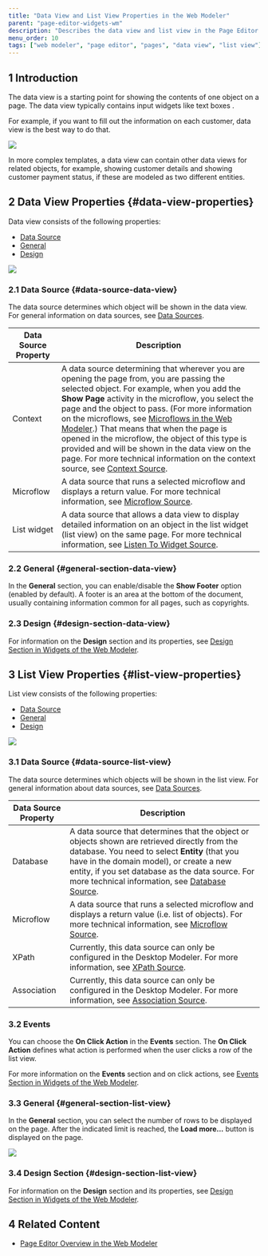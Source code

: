```yaml
---
title: "Data View and List View Properties in the Web Modeler"
parent: "page-editor-widgets-wm"
description: "Describes the data view and list view in the Page Editor of the Mendix Web Modeler."
menu_order: 10
tags: ["web modeler", "page editor", "pages", "data view", "list view"]
---
```


## 1 Introduction 

The data view is a starting point for showing the contents of one object on a page.  The data view typically contains input widgets like text boxes . 

For example, if you want to fill out the information on each customer, data view is the best way to do that.

![](attachments/page-editor-data-view-list-view-wm/wm-data-view-example.png)

In more complex templates, a data view can contain other data views for related objects, for example, showing customer details and showing customer payment status, if these are modeled as two different entities. 

## 2 Data View Properties {#data-view-properties}

Data view consists of the following properties:

* [Data Source](#data-source-data-view)
* [General](#general-section-data-view)
* [Design](#design-section-data-view)

![](attachments/page-editor-data-view-list-view-wm/wm-data-view-properties.png)

### 2.1 Data Source {#data-source-data-view} 

The data source determines which object will be shown in the data view. For general information on data sources, see [Data Sources](../data-sources). 

| Data Source Property | Description                                                  |
| -------------------- | ------------------------------------------------------------ |
| Context              | A data source determining that wherever you are opening the page from, you are passing the selected object. For example, when you add the **Show Page** activity in the microflow, you select the page and the object to pass. (For more information on the microflows, see [Microflows in the Web Modeler](microflows-wm).) That means that when the page is opened in the microflow, the object of this type is provided and will be shown in the data view on the page. For more technical information on the context source, see [Context Source](../entity-path-source). |
| Microflow            | A data source that runs a selected microflow and displays a return value. For more technical information, see [Microflow Source](../microflow-source). |
| List widget          | A data source that allows a data view to display detailed information on an object in the list widget (list view) on the same page. For more technical information, see [Listen To Widget Source](../microflow-source). |

### 2.2 General {#general-section-data-view}

In the **General** section, you can enable/disable the **Show Footer** option (enabled by default). A footer is an area at the bottom of the document, usually containing information common for all pages, such as copyrights.  

### 2.3 Design {#design-section-data-view}

For information on the **Design** section and its properties, see [Design Section in Widgets of the Web Modeler](page-editor-widgets-design-section-wm).

## 3 List View Properties {#list-view-properties}

List view consists of the following properties:

* [Data Source](#data-source-list-view)
* [General](#general-section-list-view)
* [Design](#design-section-list-view)

![](attachments/page-editor-data-view-list-view-wm/wm-list-view-properties.png)

### 3.1 Data Source {#data-source-list-view}

The data source determines which objects will be shown in the list view. For general information about data sources, see [Data Sources](../data-sources). 

| Data Source Property | Description                                                  |
| -------------------- | ------------------------------------------------------------ |
| Database             | A data source that determines that the object or objects shown are retrieved directly from the database. You need to select **Entity** (that you have in the domain model), or create a new entity, if you set database as the data source. For more technical information, see [Database Source](../database-source). |
| Microflow            | A data source that runs a selected microflow and displays a return value (i.e. list of objects). For more technical information, see [Microflow Source](../microflow-source). |
| XPath                | Currently, this data source can only be configured in the Desktop Modeler. For more information, see [XPath Source](../xpath-source). |
| Association          | Currently, this data source can only be configured in the Desktop Modeler. For more information, see [Association Source](../association-source). |

### 3.2 Events

 You can choose the **On Click Action** in the **Events** section. The **On Click Action** defines what action is performed when the user clicks a row of the list view. 

For more information on the **Events** section and on click actions, see [Events Section in Widgets of the Web Modeler](page-editor-widgets-events-section-wm). 

### 3.3 General {#general-section-list-view}

In the **General** section, you can select the number of rows to be displayed on the page. After the indicated limit is reached, the **Load more...** button is displayed on the page.

![](attachments/page-editor-data-view-list-view-wm/wm-load-more-list-view.png)

### 3.4 Design Section {#design-section-list-view}

For information on the **Design** section and its properties, see [Design Section in Widgets of the Web Modeler](page-editor-widgets-design-section-wm).

## 4 Related Content

* [Page Editor Overview in the Web Modeler](page-editor-wm)
